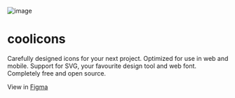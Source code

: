 ![image](https://drive.google.com/uc?export=view&id=1zpUID7yr9JIv8P8o5y4u1sAtGK3H8Yuv)

# coolicons

Carefully designed icons for your next project. Optimized for use in web and mobile. Support for SVG, your favourite design tool and web font. Completely free and open source.


View in [Figma](https://www.figma.com/c/file/800815864899415771/coolicons-v2.1)
